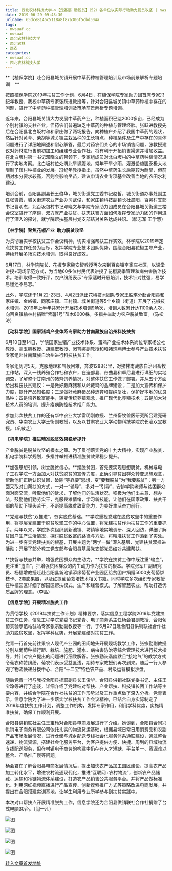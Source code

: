 ```yaml
---
title: 西北农林科技大学->【走基层 助脱贫】（52）各单位以实际行动助力脱贫攻坚 | nwsuaf.cc
date: 2019-06-29 09:43:30
urlname: 65dce8146c5118a8f87a306f5cbd304a
tags: 
- nwsuaf.cc
- nwsuaf
- 西北农林科技大学
- 西北农林
- 西农
categories:
- nwsuaf.cc
- 西北农林科技大学
---
```



**【植保学院】赴合阳县城关镇开展中草药种植管理培训及市场前景解析专题培训    **

按照植保学院2019年扶贫工作计划，6月4日，在植保学院专家助力团首席专家冯纪年教授、我校中草药专家张跃进教授等，针对合阳县城关镇中草药种植中存在的问题，进行了中草药种植管理培训及市场前景解析专题培训。

近年来，合阳县城关镇大力发展中草药产业，种植面积已达2000多亩，已经成为个别村镇的支柱产业，但药农们普遍缺乏中草药的种植与管理经验。张跃进教授先后在合阳县北白坂村和和家庄做了两场报告，向种植户介绍了我国中草药的现状，然后针对黄芩、柴胡等城关镇主栽品种的生长特点、种植条件及生产中存在的具体问题进行了详细地阐述和耐心解答，最后对药农们关心的市场销售问题，张教授建议对药材进行售前初加工和组建专业合作社，将有利于开拓销售渠道并增加收益。在北白坂村第一书记邓晓文的带领下，专家组成员对北白坂村的中草药种植情况进行了实地考察。北白坂村位处渭北旱塬腹地，常年干旱少雨，灌溉设施匮乏极大地限制了该村种植业的发展。冯纪年教授指出，虽然中草药生长后期较为耐旱，但前期对水分要求较高，否则会影响坐苗，建议申请农业专项基金改善当地的农田水利建设。

培训会前，合阳县副县长王俊华，城关街道党工委书记赵哲，城关街道办事处副主任张贤霞，城关街道农业产业办习武俊，和家庄镇科技副镇长杜晨阳，百灵村支部书记曹明杰，北百坂包村书记邓晓文与学院专家助力团成员在合阳县城关街道三楼会议室进行了座谈，双方就产业扶贫、扶志扶智方面如何发挥专家助力团的作用进行了深入的探讨，就学院帮扶基层村党支部结对关系达成共识。（祁志军 王学慧）

**【林学院】聚焦花椒产业  助力脱贫攻坚**

为贯彻落实学校扶贫工作会议精神，切实增强帮扶工作实效，林学院以2019年定点扶贫工作任务为目标，发挥学院专业技术团队优势，围绕合阳县花椒主导产业，持续开展多场次技术培训，取得良好成效。

6月17日，林学院院长、花椒专家魏安智教授再次来到百良镇李家庄社区，以课堂讲授+现场示范方式，为当地60多位村民代表讲授了花椒夏季管理和病虫害防治技术。培训取得一致好评，农户纷纷表示“专家适时开展培训，技术针对性强，易学易懂还不易忘。”

此外，学院还于1月22-23日、4月2日派出花椒技术团队专家王胜琪分赴合阳县和家庄镇、金峪镇、同家庄镇、王村镇、城关街道等5个乡镇（街道）开展了花椒技术培训。2019年上半年共累计开展技术培训9场次，培训人数累计达1100余人次，向百良镇榆林村捐赠“紫薯1号”苗木8000株，多措并举助力农户脱贫致富。（马松涛）

**【动科学院】国家猪鸡产业体系专家助力甘南藏族自治州科技扶贫**

6月10日至14日，学院国家生猪产业技术体系、蛋鸡产业技术体系岗位专家杨公社教授、高玉鹏教授、胡建宏教授、闵育娜副教授和和褚瑰燕博士参与产业技术扶贫专家组赴甘南藏族自治州进行科技扶贫工作。

专家组历时5天，克服地理和气候困难，奔波1288公里，对接甘南藏族自治州畜牧工作站，深入一线养殖合作社和农户，在迭部县、舟曲县和卓尼县进行详细的实地调查，了解整个甘南州的猪鸡饲养情况，对整体扶贫工作做了部署。并从五个方面给出科技扶贫建议：一是做好蕨麻猪和从岭藏鸡的品牌建设；二是加大宣传和保护力度，提升产品知名度；三是做好蕨麻猪品种选育和提纯复壮，保护好本地的优良品种；四是培养致富能手，转变传统养殖观念，推广现代化养殖技术；五是加大对技术人员的培训，提升疫病防控技术推广能力。

参加此次扶贫工作的还有华中农业大学雷明刚教授、兰州畜牧兽医研究所吕建亮研究员、华南农业大学王衡副教授，以及以甘肃农业大学动物科技学院院长滚双宝教授。（巩敏芝）

**【机电学院】推进精准脱贫效果稳步提升**

产业脱贫是脱贫攻坚的根本之策。为了贯彻落实党的十九大精神，实现产业脱贫，机电学院科学规划，多措并举推进精准脱贫效果稳步提升。

**加强思想引领，树立脱贫信心。**摆脱贫困，首先要实现思想脱贫。机械与电子工程学院一方面加大对扶贫脱贫的宣传力度，正确引导贫困群众转变思想观念，帮助他们正确认识贫困，破除“等靠要”思想，变“要我脱贫”为“我要脱贫”；另一方面采取对口帮扶的方式，一对一“辅导”，多对一“引导”，安排学院老师与贫困群众面对面交流，听取他们的诉求，了解他们的生活状况，积极为他们出主意、想办法，鼓励他们勤劳实干，克服畏难情绪，学习新技能，让他们在国家政策、扶贫干部的帮助下埋头苦干，不断提高脱贫致富能力，为美好生活奋力前行。

**党建与扶贫“双推进”，夯实脱贫基础。**学院重视党建在脱贫攻坚中的重要作用，将基层党建置于脱贫攻坚工作的中心位置，将党建扶贫作为扶贫工作的重要抓手。两年以来，学院多次组织到新池镇、坊镇等地实地调研、深入回访，详细了解贫困户生产生活情况，探讨脱贫致富的路径与方法，将精准扶贫工作落到了实处。为进一步夯实党建扶贫的根基，开展主题为“两学一做”深入基层、党建扶贫双推进活动；开展了部分教工党支部与合阳县基层党支部党员结对共建帮扶。

**扶智与扶志并举，增强贫困群众内生动力。**学院在扶贫工作中既注重“输血”，更注重“造血”，把增强贫困群众的内生动力作为扶贫的根本。学院张军厂副研究员、杨福增教授赶赴合阳县新池镇添缘葡萄产业园区给贫困户捐赠5000支葡萄绑枝卡、2套膨果器，以及红提葡萄栽培技术相关书籍。同时学院多次组织专家教授在种植园区详细了解园区帮扶模式，生产和经营模式，了解智慧农业，帮助打造优质品牌的理念。（李晶）

**【信息学院】开展精准脱贫工作**

为贯彻学校《2019年扶贫工作计划》精神要求，落实信息工程学院2019年党建扶贫工作任务，信息工程学院党委书记党青、电子商务系主任杨会君副教授、合阳葡萄实验示范站驻站专家张宗勤副教授等一行，于6月27日赴合阳县供销联社合作社助力脱贫攻坚，发挥学科优势，开展党建结对扶贫工作。

党青一行首先前往果农人现代产业园的田间地头开展现场教学工作，张宗勤副教授分别从葡萄种植行距、栽培、施肥、灌水、病虫害防治等综合管理技术进行技术指导，并针对农户提出的问题进行细致解答。张宗勤诙谐幽默且“接地气”的教学方式令葡农称赞纷纷，葡农们表示受益匪浅，期待专家教授们再次到来。随后一行人参观了物流快递分拨中心、合阳“十二宝”特色农产品、村级运营模拟沙盘。

随后党青一行与我校合阳县挂职副县长王俊华、合阳县供销社联党委书记、主任王宝玲等进行了座谈，详细介绍了党建结对帮扶、产业帮扶、科技镇长团工作站等主要内容，并结合学院在合作社扶贫的工作形势以及工作重点做了深入分析。党青表示，信息学院为了进一步落实学校扶贫工作会议精神，已结合自身实际制定了2019年度扶贫工作计划，调整工作机构，发挥专家作用，利用学科优势，实施精准扶贫，确保工作顺利开展。

合阳县供销联社主任王宝玲对合阳县电商发展进行了介绍。她谈到，合阳县合同兴供销电子商务有限公司依托扎实的物流货运基础，根据县域日常日用消费品和农副产品市场发展情况，进行仓储与城乡配送专线社会化服务体系通联建设，通过整合速递、物流资源，搭建社会化服务平台，为客户提供方便、快捷、周到的县域物流专线配送服务，但在村镇电子商务的构建中仍存在人才短缺、平台单一、资源难以整合、产品推广慢等问题。

杨会君在了解合阳县电商发展情况后，提出加快农产品加工园区建设，提高农产品加工转化水平，增进农村流通现代化，推进“互联网+农村物流”，创新农产品储藏、运输和冷链物流体系建设，打造农产品销售公共服务平台。并将产品做标准化、利用网红视频直播进行产品宣传、创新摸索推广方式等策略改进电商发展，并提出在合阳搭建实训基地，让学生利用专业所学参与到扶贫实践中。

本次对口帮扶点开展精准脱贫工作，信息学院还为合阳县供销联社合作社捐赠了台式电脑30台。（闫一凡）



![图](https://news.nwsuaf.edu.cn/images/content/2019-06/20190628164051208104.jpg)

![图](https://news.nwsuaf.edu.cn/images/content/2019-06/20190625182219151921.jpg)

![图](https://news.nwsuaf.edu.cn/images/content/2019-06/20190620171656712923.jpg)

![图](https://news.nwsuaf.edu.cn/images/content/2019-06/20190620170112965757.jpg)

[转入文章首发地址](https://news.nwsuaf.edu.cn/xnxw/90328.htm)